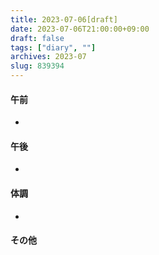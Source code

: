 ```yaml
---
title: 2023-07-06[draft]
date: 2023-07-06T21:00:00+09:00
draft: false
tags: ["diary", ""]
archives: 2023-07
slug: 839394
---
```

#### 午前
- 
#### 午後
- 
#### 体調
- 
#### その他